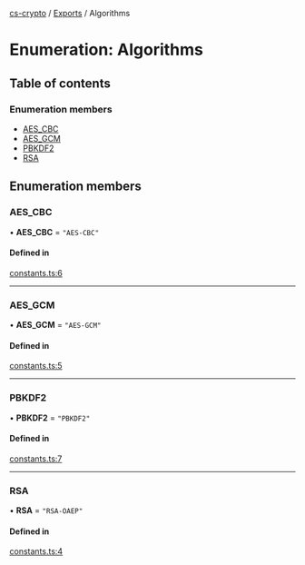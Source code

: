 [cs-crypto](../README.md) / [Exports](../modules.md) / Algorithms

# Enumeration: Algorithms

## Table of contents

### Enumeration members

- [AES\_CBC](Algorithms.md#aes_cbc)
- [AES\_GCM](Algorithms.md#aes_gcm)
- [PBKDF2](Algorithms.md#pbkdf2)
- [RSA](Algorithms.md#rsa)

## Enumeration members

### AES\_CBC

• **AES\_CBC** = `"AES-CBC"`

#### Defined in

[constants.ts:6](https://github.com/very-amused/cs-crypto/blob/995e074/src/constants.ts#L6)

___

### AES\_GCM

• **AES\_GCM** = `"AES-GCM"`

#### Defined in

[constants.ts:5](https://github.com/very-amused/cs-crypto/blob/995e074/src/constants.ts#L5)

___

### PBKDF2

• **PBKDF2** = `"PBKDF2"`

#### Defined in

[constants.ts:7](https://github.com/very-amused/cs-crypto/blob/995e074/src/constants.ts#L7)

___

### RSA

• **RSA** = `"RSA-OAEP"`

#### Defined in

[constants.ts:4](https://github.com/very-amused/cs-crypto/blob/995e074/src/constants.ts#L4)
